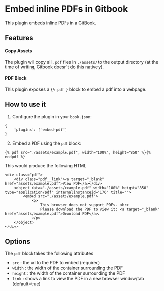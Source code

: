 # Embed inline PDFs in Gitbook

This plugin embeds inline PDFs in a GitBook.

## Features

#### Copy Assets
The plugin will copy all `.pdf` files in `./assets/` to the output directory (at the time of writing, Gitbook doesn't do this natively).


#### PDF Block

This plugin exposes a `{% pdf }` block to embed a pdf into a webpage.

## How to use it

1. Configure the plugin in your `book.json`:

```
{
    "plugins": ["embed-pdf"]
}
```

2. Embed a PDF using the `pdf` block:

```
{% pdf src="./assets/example.pdf", width="100%", height="850" %}{% endpdf %}
```

This would produce the following HTML

```
<div class="pdf">
    <div class="pdf__link"><a target="_blank" href="assets/example.pdf">View PDF</a></div>
    <object data="./assets/example.pdf" width="100%" height="850" type="application/pdf" internalinstanceid="176" title="">
        <embed src="./assets/example.pdf">
            <p>
                This browser does not support PDFs. <br>
                Please download the PDF to view it: <a target="_blank" href="assets/example.pdf">Download PDF</a>.
            </p>
    </object>
</div>
```


## Options

The `pdf` block takes the following attributes

* `src` : the url to the PDF to embed (required)
* `width` : the width of the container surrounding the PDF
* `height` : the width of the container surrounding the PDF
* `link` : shows a link to view the PDF in a new browser window/tab (default=true)